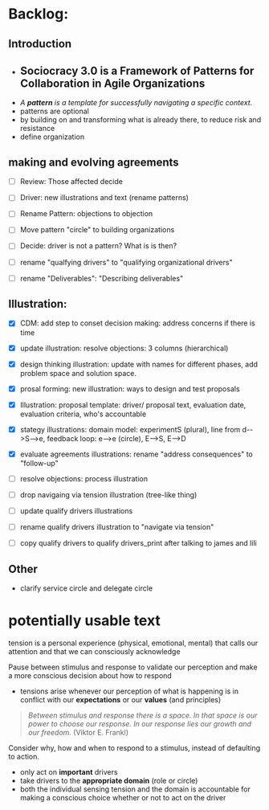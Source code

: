 # Backlog:

## Introduction

* ## Sociocracy 3.0 is a Framework of Patterns for Collaboration in Agile Organizations
* _A **pattern** is a template for successfully navigating a specific context._
* patterns are optional 
* by building on and transforming what is already there, to reduce risk and resistance
* define organization

## making and evolving agreements

* [ ] Review: Those affected decide
* [ ] Driver: new illustrations and text (rename patterns)
* [ ] Rename Pattern: objections to objection
* [ ] Move pattern "circle"  to building organizations
* [ ] Decide: driver is not a pattern? What is is then?
* [ ] rename "qualfying drivers" to "qualifying organizational drivers"
* [ ] rename "Deliverables": "Describing deliverables"


## Illustration:

* [x] CDM: add step to conset decision making: address concerns if there is time
* [x] update illustration: resolve objections:  3 columns (hierarchical)
* [x] design thinking illustration: update with names for different phases, add problem space and solution space.
* [x] prosal forming: new illustration: ways to design and test proposals
* [x] Illustration: proposal template: driver/ proposal text, evaluation date, evaluation criteria, who's accountable
* [x] stategy illustrations: domain model: experimentS (plural), line from d-->S-->e, feedback loop: e-->e (circle), E-->S, E-->D
* [x] evaluate agreements illustrations: rename "address consequences" to "follow-up"
* [ ] resolve objections: process illustration
* [ ] drop navigaing via tension illustration (tree-like thing)
* [ ] update qualify drivers illustrations
* [ ] rename qualify drivers illustration to "navigate via tension"
* [ ] copy qualify drivers to qualify drivers_print after talking to james and lili



## Other 

* clarify service circle and delegate circle









# potentially usable text

tension is a personal experience (physical, emotional, mental) that calls our attention and that we can consciously acknowledge

Pause between stimulus and response to validate our perception and make a more conscious decision about how to respond

* tensions arise whenever our perception of what is happening is in conflict with our **expectations** or our **values** (and principles)
>_Between stimulus and response there is a space. In that space is our power to choose our response. In our response lies our growth and our freedom._ (Viktor E. Frankl)


Consider why, how and when to respond to a stimulus, instead of defaulting to action.


* only act on **important** drivers
* take drivers to the **appropriate domain** (role or circle)
* both the individual sensing tension and the domain is accountable for making a conscious choice whether or not to act on the driver

